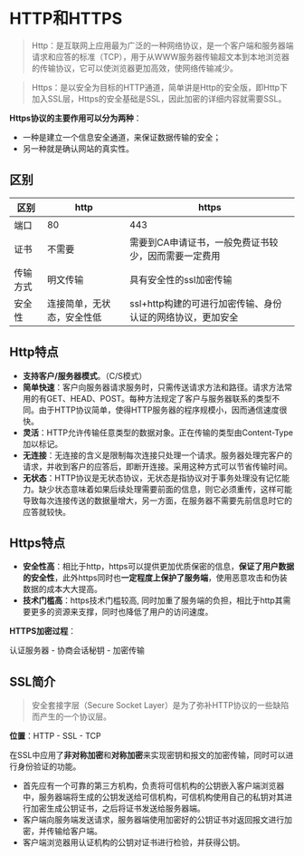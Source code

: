 # HTTP和HTTPS

> Http：是互联网上应用最为广泛的一种网络协议，是一个客户端和服务器端请求和应答的标准（TCP），用于从WWW服务器传输超文本到本地浏览器的传输协议，它可以使浏览器更加高效，使网络传输减少。

> Https：是以安全为目标的HTTP通道，简单讲是Http的安全版，即Http下加入SSL层，Https的安全基础是SSL，因此加密的详细内容就需要SSL。

**Https协议的主要作用可以分为两种**：

- 一种是建立一个信息安全通道，来保证数据传输的安全；
- 另一种就是确认网站的真实性。

## 区别
|区别|http|https|
|--|--|--|
|端口|80|443|
|证书|不需要|需要到CA申请证书，一般免费证书较少，因而需要一定费用|
|传输方式|明文传输|具有安全性的ssl加密传输|
|安全性|连接简单，无状态，安全性低|ssl+http构建的可进行加密传输、身份认证的网络协议，更加安全|

## Http特点

- **支持客户/服务器模式**。（C/S模式）  
- **简单快速**：客户向服务器请求服务时，只需传送请求方法和路径。请求方法常用的有GET、HEAD、POST。每种方法规定了客户与服务器联系的类型不同。由于HTTP协议简单，使得HTTP服务器的程序规模小，因而通信速度很快。  
- **灵活**：HTTP允许传输任意类型的数据对象。正在传输的类型由Content-Type加以标记。  
- **无连接**：无连接的含义是限制每次连接只处理一个请求。服务器处理完客户的请求，并收到客户的应答后，即断开连接。采用这种方式可以节省传输时间。  
- **无状态**：HTTP协议是无状态协议，无状态是指协议对于事务处理没有记忆能力。缺少状态意味着如果后续处理需要前面的信息，则它必须重传，这样可能导致每次连接传送的数据量增大，另一方面，在服务器不需要先前信息时它的应答就较快。  

## Https特点

- **安全性高**：相比于http，https可以提供更加优质保密的信息，**保证了用户数据的安全性**，此外https同时也**一定程度上保护了服务端**，使用恶意攻击和伪装数据的成本大大提高。  
- **技术门槛高**：https技术门槛较高, 同时加重了服务端的负担，相比于http其需要更多的资源来支撑，同时也降低了用户的访问速度。

**HTTPS加密过程**：

认证服务器  -  协商会话秘钥  -  加密传输  

## SSL简介

> 安全套接字层（Secure Socket Layer）是为了弥补HTTP协议的一些缺陷而产生的一个协议层。

**位置**：HTTP - SSL - TCP

在SSL中应用了**非对称加密**和**对称加密**来实现密钥和报文的加密传输，同时可以进行身份验证的功能。

- 首先应有一个可靠的第三方机构，负责将可信机构的公钥嵌入客户端浏览器中，服务器端将生成的公钥发送给可信机构，可信机构使用自己的私钥对其进行加密生成公钥证书，之后将证书发送给服务器端。
- 客户端向服务端发送请求，服务器端使用加密好的公钥证书对返回报文进行加密，并传输给客户端。
- 客户端浏览器用认证机构的公钥对证书进行检验，并获得公钥。 
